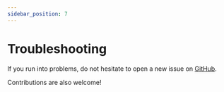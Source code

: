 ```yaml
---
sidebar_position: 7
---
```


# Troubleshooting

If you run into problems, do not hesitate to open a new issue on [GitHub](https://github.com/zenclabs/viteshot/issues).

Contributions are also welcome!
